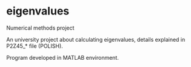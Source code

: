 # eigenvalues
Numerical methods project

An university project about calculating eigenvalues, details explained in P2Z45_* file (POLISH).

Program developed in MATLAB environment.
